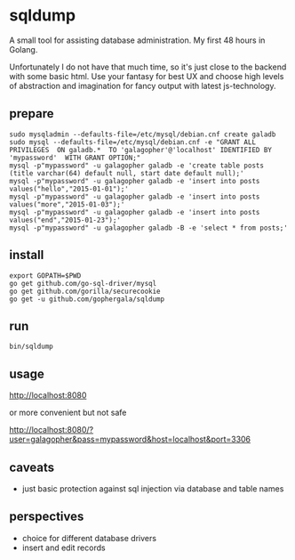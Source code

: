 # sqldump

A small tool for assisting database administration. My first 48 hours in Golang.

Unfortunately I do not have that much time, so it's just close to the backend with some basic html. 
Use your fantasy for best UX and choose high levels of abstraction and imagination for fancy output with latest js-technology. 

## prepare

    sudo mysqladmin --defaults-file=/etc/mysql/debian.cnf create galadb
    sudo mysql --defaults-file=/etc/mysql/debian.cnf -e "GRANT ALL PRIVILEGES  ON galadb.*  TO 'galagopher'@'localhost' IDENTIFIED BY 'mypassword'  WITH GRANT OPTION;"
    mysql -p"mypassword" -u galagopher galadb -e 'create table posts (title varchar(64) default null, start date default null);'
    mysql -p"mypassword" -u galagopher galadb -e 'insert into posts values("hello","2015-01-01");'
    mysql -p"mypassword" -u galagopher galadb -e 'insert into posts values("more","2015-01-03");'
    mysql -p"mypassword" -u galagopher galadb -e 'insert into posts values("end","2015-01-23");'
    mysql -p"mypassword" -u galagopher galadb -B -e 'select * from posts;'

## install

    export GOPATH=$PWD
    go get github.com/go-sql-driver/mysql
    go get github.com/gorilla/securecookie
    go get -u github.com/gophergala/sqldump

## run

    bin/sqldump


## usage

[http://localhost:8080](http://localhost:8080)

or more convenient but not safe

[http://localhost:8080/?user=galagopher&pass=mypassword&host=localhost&port=3306](http://localhost:8080/?user=galagopher&pass=mypassword&host=localhost&port=3306)


## caveats

- just basic protection against sql injection via database and table names

## perspectives

- choice for different database drivers
- insert and edit records


